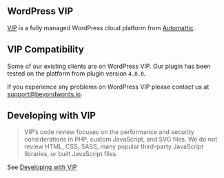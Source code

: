 ##  WordPress VIP

[VIP](https://wpvip.com) is a fully managed WordPress cloud platform from
[Automattic](https://automattic.com).

##  VIP Compatibility

Some of our existing clients are on WordPress VIP. Our plugin has been tested on
the platform from plugin version `4.0.0`.

If you experience any problems on WordPress VIP please contact us at
[support@beyondwords.io](mailto:support@beyondwords.io).

##  Developing with VIP

> VIP’s code review focuses on the performance and security considerations in
PHP, custom JavaScript, and SVG files. We do not review HTML, CSS, SASS, many
popular third-party JavaScript libraries, or built JavaScript files.

See [Developing with VIP](https://wpvip.com/documentation/developing-with-vip)

